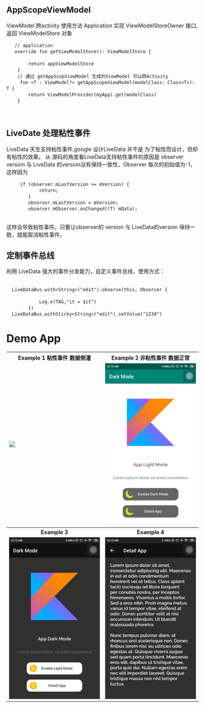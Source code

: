 ## AppScopeViewModel

ViewModel 跨activity 使用方法 Application 实现 ViewModelStoreOwner 接口,返回 ViewModelStore 对象

```
   // application
   override fun getViewModelStore(): ViewModelStore {

        return appViewModelStore
    }
    // 通过 getAppScopViewModel 生成的ViewModel 可以跨Activity 
     fun <T : ViewModel?> getAppScopeViewModel(modelClass: Class<T>): T {
        return ViewModelProvider(myApp).get(modelClass)
    }
    
    
```

## LiveDate 处理粘性事件

LiveData 天生支持粘性事件,google 设计LiveData 并不是 为了粘性而设计，但却有粘性的效果。 从 源码的角度看LiveData支持粘性事件的原因是 observer
version 与 LiveData 的version没有保持一致性，Observer 每次的初始值为-1，这样因为

```
     if (observer.mLastVersion >= mVersion) {
            return;
        }
        observer.mLastVersion = mVersion;
        observer.mObserver.onChanged((T) mData);
       
```  

这样会导致粘性事件。只要让observer的 version 与 LiveData的version 保持一致，就能取消粘性事件。

## 定制事件总线

利用 LiveData 强大的事件分发能力，自定义事件总线，使用方式：

```

  LiveDataBus.with<String>("edit").observe(this, Observer {
         
            Log.e(TAG,"it = $it")
        })
  LiveDataBus.withSticky<String>("edit").setValue("1234")

```

# Demo App

<table style="width:100%">
  <tr>
    <th>Example 1 粘性事件 数据倒灌</th>
    <th>Example 2 非粘性事件 数据正常</th>
  </tr>
  <tr>
    <td><img src="screenshots/1.gif"/></td>
    <td><img src="screenshots/2.jpg"/></td>
  </tr>
  <tr>
    <th>Example 3</th>
    <th>Example 4</th>
  </tr>
  <tr>
    <td><img src="screenshots/3.jpg"/></td>
    <td><img src="screenshots/4.jpg"/></td>
  </tr>
  </table>